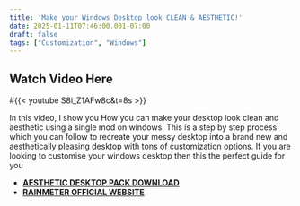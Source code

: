 ```yaml
---
title: 'Make your Windows Desktop look CLEAN & AESTHETIC!'
date: 2025-01-11T07:46:00.001-07:00
draft: false
tags: ["Customization", "Windows"]
---
```


**Watch Video Here** 
---
#{{< youtube S8i_Z1AFw8c&t=8s >}}  


In this video, I show you How you can make your desktop look clean and aesthetic using a single mod on windows. This is a step by step process which you can follow to recreate your messy desktop into a brand new and aesthetically pleasing desktop with tons of customization options. If you are looking to customise your windows desktop then this the perfect guide for you

  

- [**AESTHETIC DESKTOP PACK DOWNLOAD**](https://www.mediafire.com/file/8eb4ovveowyvcap/Aesthetic_Desktop_%2528GB%2529.zip/file)
- [**RAINMETER OFFICIAL WEBSITE**](https://www.rainmeter.net/)
